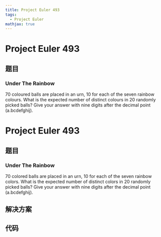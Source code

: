 ```yaml
---
title: Project Euler 493
tags:
  - Project Euler
mathjax: true
---
```

<escape><!-- more --></escape>
    
# Project Euler 493
## 题目
### Under The Rainbow

70 coloured balls are placed in an urn, 10 for each of the seven rainbow colours.
What is the expected number of distinct colours in 20 randomly picked balls?
Give your answer with nine digits after the decimal point (a.bcdefghij).


# Project Euler 493
## 题目
### Under The Rainbow

70 colored balls are placed in an urn, 10 for each of the seven rainbow colors.
What is the expected number of distinct colors in 20 randomly picked balls?
Give your answer with nine digits after the decimal point (a.bcdefghij).


## 解决方案


## 代码


